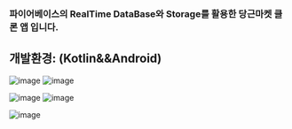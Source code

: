 ### 파이어베이스의 RealTime DataBase와 Storage를 활용한 당근마켓 클론 앱 입니다.
## 개발환경: (Kotlin&&Android)


![image](https://user-images.githubusercontent.com/93872496/158103880-ec6346d2-c6e8-4f51-ae48-46b2e3cdab22.png) ![image](https://user-images.githubusercontent.com/93872496/158103885-245f58ae-7c93-425e-bb03-c53d87bbfa39.png)

![image](https://user-images.githubusercontent.com/93872496/158103898-f8657788-392e-4942-8384-012768362638.png) ![image](https://user-images.githubusercontent.com/93872496/158104974-c980fe1f-9dd8-46ee-a242-8e63a3f10d86.png)

![image](https://user-images.githubusercontent.com/93872496/158104992-3bf54129-1546-432d-a5c7-24fe2c71304c.png)


